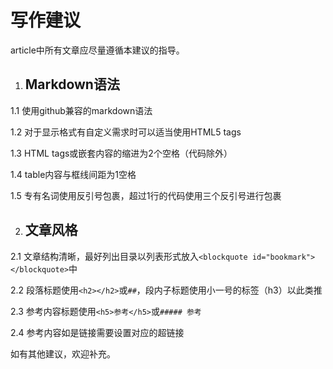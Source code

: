 # 写作建议

article中所有文章应尽量遵循本建议的指导。

1. ## Markdown语法

  1.1 使用github兼容的markdown语法

  1.2 对于显示格式有自定义需求时可以适当使用HTML5 tags

  1.3 HTML tags或嵌套内容的缩进为2个空格（代码除外）

  1.4 table内容与框线间距为1空格

  1.5 专有名词使用反引号包裹，超过1行的代码使用三个反引号进行包裹

2. ## 文章风格

  2.1 文章结构清晰，最好列出目录以列表形式放入`<blockquote id="bookmark"></blockquote>`中

  2.2 段落标题使用`<h2></h2>`或`##`，段内子标题使用小一号的标签（h3）以此类推

  2.3 参考内容标题使用`<h5>参考</h5>`或`##### 参考`

  2.4 参考内容如是链接需要设置对应的超链接

如有其他建议，欢迎补充。
